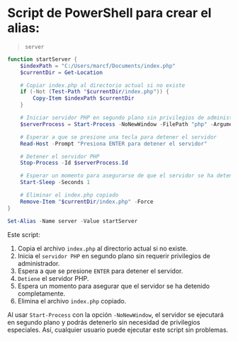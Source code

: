 # Script de PowerShell para crear el alias:

> `server`
```powershell
function startServer {
    $indexPath = "C:/Users/marcf/Documents/index.php"
    $currentDir = Get-Location

    # Copiar index.php al directorio actual si no existe
    if (-Not (Test-Path "$currentDir/index.php")) {
        Copy-Item $indexPath $currentDir
    }

    # Iniciar servidor PHP en segundo plano sin privilegios de administrador
    $serverProcess = Start-Process -NoNewWindow -FilePath "php" -ArgumentList "-S 127.0.0.1:8080" -PassThru

    # Esperar a que se presione una tecla para detener el servidor
    Read-Host -Prompt "Presiona ENTER para detener el servidor"

    # Detener el servidor PHP
    Stop-Process -Id $serverProcess.Id

    # Esperar un momento para asegurarse de que el servidor se ha detenido
    Start-Sleep -Seconds 1

    # Eliminar el index.php copiado
    Remove-Item "$currentDir/index.php" -Force
}

Set-Alias -Name server -Value startServer
```

Este script:
1. Copia el archivo `index.php` al directorio actual si no existe.
2. Inicia el `servidor PHP` en segundo plano sin requerir privilegios de administrador.
3. Espera a que se presione `ENTER` para detener el servidor.
4. `Detiene` el servidor PHP.
5. Espera un momento para asegurar que el servidor se ha detenido completamente.
6. Elimina el archivo `index.php` copiado.

Al usar `Start-Process` con la opción `-NoNewWindow`, el servidor se ejecutará en segundo plano y podrás detenerlo sin necesidad de privilegios especiales. Así, cualquier usuario puede ejecutar este script sin problemas.

